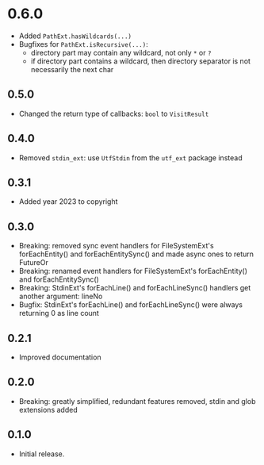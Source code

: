 # 0.6.0

- Added `PathExt.hasWildcards(...)`
- Bugfixes for `PathExt.isRecursive(...)`:
  - directory part may contain any wildcard, not only `*` or `?`
  - if directory part contains a wildcard, then directory separator is not necessarily the next char

## 0.5.0

- Changed the return type of callbacks: `bool` to `VisitResult`

## 0.4.0

- Removed `stdin_ext`: use `UtfStdin` from the `utf_ext` package instead

## 0.3.1

- Added year 2023 to copyright

## 0.3.0

- Breaking: removed sync event handlers for FileSystemExt's forEachEntity() and forEachEntitySync() and made async ones to return FutureOr
- Breaking: renamed event handlers for FileSystemExt's forEachEntity() and forEachEntitySync()
- Breaking: StdinExt's forEachLine() and forEachLineSync() handlers get another argument: lineNo
- Bugfix: StdinExt's forEachLine() and forEachLineSync() were always returning 0 as line count

## 0.2.1

- Improved documentation

## 0.2.0

- Breaking: greatly simplified, redundant features removed, stdin and glob extensions added

## 0.1.0

- Initial release.
